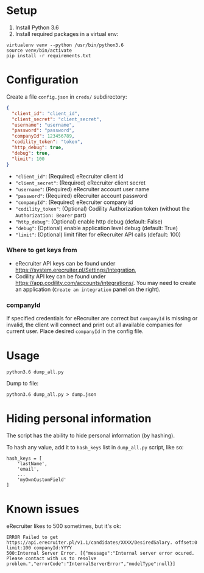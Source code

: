 # Setup

1. Install Python 3.6
2. Install required packages in a virtual env:

```
virtualenv venv --python /usr/bin/python3.6
source venv/bin/activate
pip install -r requirements.txt
```
# Configuration

Create a file `config.json` in `creds/` subdirectory:
```json
{
  "client_id": "client_id",
  "client_secret": "client_secret",
  "username": "username",
  "password": "password",
  "companyId": 123456789,
  "codility_token": "token",
  "http_debug": true,
  "debug": true,
  "limit": 100
}
```
* `"client_id"`: (Required) eRecruiter client id
* `"client_secret"`: (Required) eRecruiter client secret
* `"username"`: (Required) eRecruiter account user name
* `"password"`: (Required) eRecruiter account password
* `"companyId"`: (Required) eRecruiter company id
* `"codility_token"`: (Optional) Codility Authorization token (without the `Authorization: Bearer` part)
* `"http_debug"`: (Optional) enable http debug (default: False)
* `"debug"`: (Optional) enable application level debug (default: True)
* `"limit"`: (Optional) limit filter for eRecruiter API calls (default: 100)

### Where to get keys from

* eRecruiter API keys can be found under https://system.erecruiter.pl/Settings/Integration,
* Codility API key can be found under https://app.codility.com/accounts/integrations/.
  You may need to create an application (`Create an integration` panel on the right).

### companyId

If specified credentials for eRecruiter are correct but `companyId` is missing or invalid, the client will connect
and print out all available companies for current user.
Place desired `companyId` in the config file.

# Usage

```
python3.6 dump_all.py
```

Dump to file:

```
python3.6 dump_all.py > dump.json
```

# Hiding personal information

The script has the ability to hide personal information (by hashing).

To hash any value, add it to `hash_keys` list in `dump_all.py` script, like so:

```
hash_keys = [
    'lastName',
    'email',
    ...
    'myOwnCustomField'
]
```

# Known issues

eRecruiter likes to 500 sometimes, but it's ok:

```
ERROR Failed to get https://api.erecruiter.pl/v1.1/candidates/XXXX/DesiredSalary. offset:0 limit:100 companyId:YYYY
500:Internal Server Error. [{"message":"Internal server error ocured. Please contact with us to resolve problem.","errorCode":"InternalServerError","modelType":null}]
```
